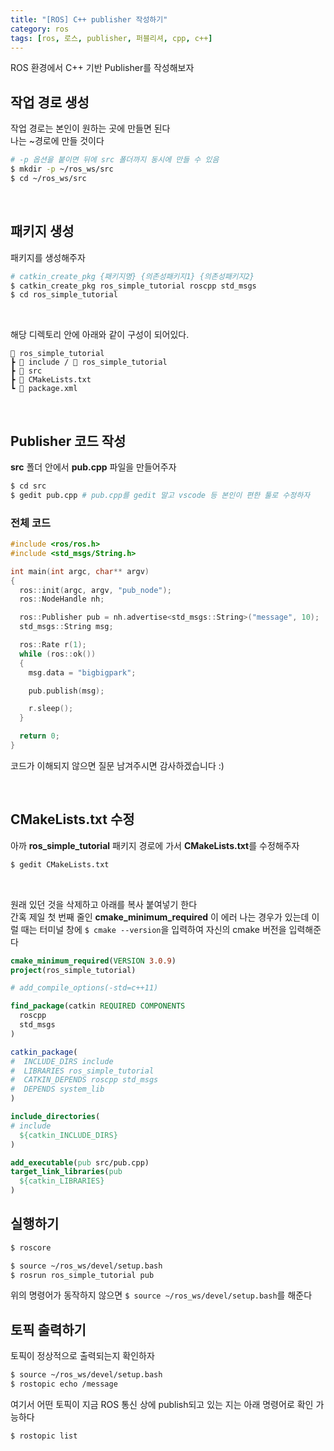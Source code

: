 ```yaml
---
title: "[ROS] C++ publisher 작성하기"
category: ros
tags: [ros, 로스, publisher, 퍼블리셔, cpp, c++]
---
```


ROS 환경에서 C++ 기반 Publisher를 작성해보자 <br/>

## 작업 경로 생성

작업 경로는 본인이 원하는 곳에 만들면 된다 <br/>
나는 ~경로에 만들 것이다 <br/>

~~~bash
# -p 옵션을 붙이면 뒤에 src 폴더까지 동시에 만들 수 있음
$ mkdir -p ~/ros_ws/src
$ cd ~/ros_ws/src
~~~

<br/>

## 패키지 생성

패키지를 생성해주자

~~~bash
# catkin_create_pkg {패키지명} {의존성패키지1} {의존성패키지2}
$ catkin_create_pkg ros_simple_tutorial roscpp std_msgs
$ cd ros_simple_tutorial
~~~

<br/>

해당 디렉토리 안에 아래와 같이 구성이 되어있다.
~~~
📂 ros_simple_tutorial
┣ 📂 include / 📂 ros_simple_tutorial
┣ 📂 src
┣ 📜 CMakeLists.txt
┗ 📜 package.xml
~~~

<br/>

## Publisher 코드 작성

**src** 폴더 안에서 **pub.cpp** 파일을 만들어주자 <br/>

~~~bash
$ cd src
$ gedit pub.cpp # pub.cpp를 gedit 말고 vscode 등 본인이 편한 툴로 수정하자
~~~

### 전체 코드

~~~c++
#include <ros/ros.h>
#include <std_msgs/String.h>

int main(int argc, char** argv)
{
  ros::init(argc, argv, "pub_node");
  ros::NodeHandle nh;

  ros::Publisher pub = nh.advertise<std_msgs::String>("message", 10);
  std_msgs::String msg;

  ros::Rate r(1);
  while (ros::ok())
  {
    msg.data = "bigbigpark";

    pub.publish(msg);

    r.sleep();
  }

  return 0;
}
~~~

코드가 이해되지 않으면 질문 남겨주시면 감사하겠습니다 :)

<br/>

## CMakeLists.txt 수정

아까 **ros_simple_tutorial** 패키지 경로에 가서 **CMakeLists.txt**를 수정해주자

~~~bash
$ gedit CMakeLists.txt
~~~

<br/>

원래 있던 것을 삭제하고 아래를 복사 붙여넣기 한다 <br/>
간혹 제일 첫 번째 줄인 **cmake_minimum_required** 이 에러 나는 경우가 있는데 이럴 때는 터미널 창에 `$ cmake --version`을 입력하여 자신의 cmake 버전을 입력해준다 <br/>

~~~cmake
cmake_minimum_required(VERSION 3.0.9)
project(ros_simple_tutorial)

# add_compile_options(-std=c++11)

find_package(catkin REQUIRED COMPONENTS
  roscpp
  std_msgs
)

catkin_package(
#  INCLUDE_DIRS include
#  LIBRARIES ros_simple_tutorial
#  CATKIN_DEPENDS roscpp std_msgs
#  DEPENDS system_lib
)

include_directories(
# include
  ${catkin_INCLUDE_DIRS}
)

add_executable(pub src/pub.cpp)
target_link_libraries(pub
  ${catkin_LIBRARIES}
)
~~~


## 실행하기

~~~bash
$ roscore
~~~
~~~bash
$ source ~/ros_ws/devel/setup.bash
$ rosrun ros_simple_tutorial pub 
~~~

위의 명령어가 동작하지 않으면 `$ source ~/ros_ws/devel/setup.bash`를 해준다 <br/>

## 토픽 출력하기

토픽이 정상적으로 출력되는지 확인하자 

~~~bash
$ source ~/ros_ws/devel/setup.bash
$ rostopic echo /message
~~~

여기서 어떤 토픽이 지금 ROS 통신 상에 publish되고 있는 지는 아래 명령어로 확인 가능하다

~~~bash
$ rostopic list
~~~